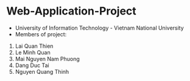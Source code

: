 # Web-Application-Project
- University of Information Technology - Vietnam National University
- Members of project:
1. Lai Quan Thien
2. Le Minh Quan
3. Mai Nguyen Nam Phuong
4. Dang Duc Tai
5. Nguyen Quang Thinh